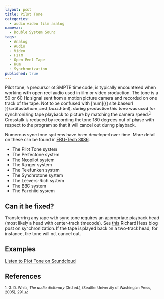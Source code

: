 ```yaml
---
layout: post
title: Pilot Tone
categories:
  - audio video film analog
namevar:
  - Double System Sound
tags:
  - Analog
  - Audio
  - Video
  - Film
  - Open Reel Tape
  - Hum
  - Synchronization
published: true
---
```


Pilot tone, a precursor of SMPTE time code, is typically encountered when working with open reel audio used in film or video production. The tone is a 50 or 60 Hz signal sent from a motion picture camera and recorded on one track of the tape. Not to be confused with [hum]({{ site.baseurl }}/artifacts/hum_and_buzz.html), during production this tone was used for synchronizing tape playback to picture by matching the camera speed.<sup><a href="#fn1" id="ref1">1</a></sup> Crosstalk is reduced by recording the tone 180 degrees out of phase with respect to the program so that it will cancel out during playback.  

Numerous sync tone systems have been developed over time. More detail on these can be found in [EBU-Tech 3086](http://tech.ebu.ch/docs/tech/tech3095.pdf).

* The Pilot Tone system
* The Perfectone system
* The Neopilot system
* The Ranger system
* The Telefunken system
* The Synchrotone system
* The Leevers-Rich system
* The BBC system
* The Fairchild system

## Can it be fixed?
 
Transferring any tape with sync tone requires an appropriate playback head (most likely a head with center-track timecode). See [this](http://richardhess.com/notes/formats/magnetic-media/magnetic-tapes/analog-audio/synchronization/) Richard Hess blog post on synchronization. If the tape is played back on a two-track head, for instance, the tone will not cancel out.

## Examples 

[Listen to Pilot Tone on Soundcloud](https://soundcloud.com/av_artifact_atlas/pilot-tone)

## References

<sup id="fn1">1. G. D. White, _The audio dictionary_ (3rd ed.), (Seattle: University of Washington Press, 2005), 291.<a href="#ref1" title="Jump back to footnote 1 in the text.">↩</a></sup>
